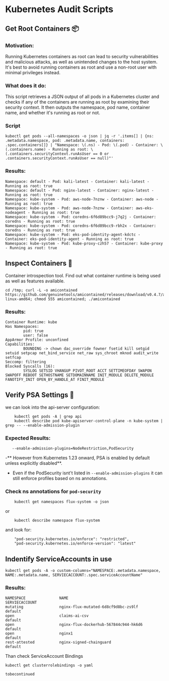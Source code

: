 # Kubernetes Audit Scripts

## Get Root Containers 📦

### Motivation:
Running Kubernetes containers as root can lead to security vulnerabilities and malicious attacks, 
as well as unintended changes to the host system. It's best to avoid running containers 
as root and use a non-root user with minimal privileges instead.

### What does it do:
This script retrieves a JSON output of all pods in a Kubernetes cluster and checks 
if any of the containers are running as root by examining their security context. 
It then outputs the namespace, pod name, container name, and whether it's running as root or not.

### Script

    kubectl get pods --all-namespaces -o json | jq -r '.items[] | {ns: .metadata.namespace, pod: .metadata.name, containers: .spec.containers[]} | "Namespace: \(.ns) - Pod: \(.pod) - Container: \(.containers.name) - Running as root: \(.containers.securityContext.runAsUser == 0 or .containers.securityContext.runAsUser == null)"'

### Results:

```
Namespace: default - Pod: kali-latest - Container: kali-latest - Running as root: true
Namespace: default - Pod: nginx-latest - Container: nginx-latest - Running as root: true
Namespace: kube-system - Pod: aws-node-7nznw - Container: aws-node - Running as root: true
Namespace: kube-system - Pod: aws-node-7nznw - Container: aws-eks-nodeagent - Running as root: true
Namespace: kube-system - Pod: coredns-6f6d89bcc9-j7q2j - Container: coredns - Running as root: true
Namespace: kube-system - Pod: coredns-6f6d89bcc9-rbh2x - Container: coredns - Running as root: true
Namespace: kube-system - Pod: eks-pod-identity-agent-kdctc - Container: eks-pod-identity-agent - Running as root: true
Namespace: kube-system - Pod: kube-proxy-czh57 - Container: kube-proxy - Running as root: true
```

## Inspect Containers 👾
Container introspection tool. Find out what container runtime is being used as well as features available.

    cd /tmp; curl -L -o amicontained https://github.com/genuinetools/amicontained/releases/download/v0.4.7/amicontained-linux-amd64; chmod 555 amicontained; ./amicontained

### Results:

```
Container Runtime: kube
Has Namespaces:
        pid: true
        user: false
AppArmor Profile: unconfined
Capabilities:
        BOUNDING -> chown dac_override fowner fsetid kill setgid setuid setpcap net_bind_service net_raw sys_chroot mknod audit_write setfcap
Seccomp: filtering
Blocked Syscalls (16):
        SYSLOG SETSID VHANGUP PIVOT_ROOT ACCT SETTIMEOFDAY SWAPON SWAPOFF REBOOT SETHOSTNAME SETDOMAINNAME INIT_MODULE DELETE_MODULE FANOTIFY_INIT OPEN_BY_HANDLE_AT FINIT_MODULE
```

## Verify PSA Settings 📰
we can look into the api-server configuration:

        kubectl get pods -A | grep api
        kubectl describe pod kube-apiserver-control-plane -n kube-system | grep -- --enable-admission-plugin

### Expected Results:

       --enable-admission-plugins=NodeRestriction,PodSecurity

-** However from Kubernetes 1.23 onward, PSA is enabled by default unless explicitly disabled**.
- Even if the PodSecurity isnt't listed in `--enable-admission-plugins` it can still enforce profiles based on ns annotations.

### Check ns annotations for `pod-security`

        kubectl get namespaces flux-system -o json

or 

        kubectl describe namespace flux-system

and look for: 

        "pod-security.kubernetes.io/enforce": "restricted",
        "pod-security.kubernetes.io/enforce-version": "latest"
    
## Indentify ServiceAccounts in use

    kubectl get pods -A -o custom-columns="NAMESPACE:.metadata.namespace, NAME:.metadata.name, SERVIECACCOUNT:.spec.serviceAccountName"

### Results:

```
NAMESPACE               NAME                                                SERVIECACCOUNT
mutating                nginx-flux-mutated-6d8cf9d8bc-zs9lf                 default
open                    claims-ai-csv                                       default
open                    nginx-flux-dockerhub-567844c944-hk6d6               default
open                    nginx1                                              default
rest-attested           nginx-signed-chainguard                             default
```

Than check ServiceAccount Bindings

    kubectl get clusterrolebindings -o yaml

    tobecontinued
